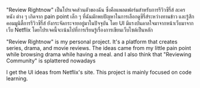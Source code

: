 "Review Rightnow" เป็นโปรเจคส่วนตัวของฉัน ซึ่งคือแพลตฟอร์มสำหรับการรีวิวซีรี่ส์ ละคร หนัง ต่าง ๆ เกิดจาก pain point เล็ก ๆ ที่ฉันมักพบปัญหาในการเลือกดูซีรี่ส์ระหว่างทานข้าว และรู้สึกคอมมูนิตี้การรีวิวซีรี่ส์ ยังกระจัดกระจายอยู่มาในปัจจุบัน
โดย UI มีแรงบันดาลใจมาจากหน้าเว็บมาจากเว็บ Netflix โดยโปรเจคนี้จะเน้นไปที่การเรียนรู้เรื่องการเขียนเว็บไซต์เป็นหลัก

"Review Rightnow" is my personal project. It's a platform that creates series, drama, and movie reviews. The ideas came from my little pain point while browsing drama while having a meal. 
and I also think that "Reviewing Community" is splattered nowadays

I get the UI ideas from Netflix's site. This project is mainly focused on code learning. 
